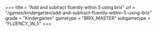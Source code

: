 +++
title = "Add and subtract fluently within 5 using brix"
url = "/games/kindergarten/add-and-subtract-fluently-within-5-using-brix"
grade = "Kindergarten"
gametype = "BRIX_MASTER"
subgametype = "FLUENCY_IN_5"
+++